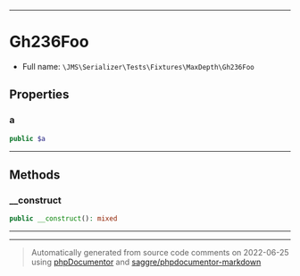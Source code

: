 ***

# Gh236Foo





* Full name: `\JMS\Serializer\Tests\Fixtures\MaxDepth\Gh236Foo`



## Properties


### a



```php
public $a
```






***

## Methods


### __construct



```php
public __construct(): mixed
```











***


***
> Automatically generated from source code comments on 2022-06-25 using [phpDocumentor](http://www.phpdoc.org/) and [saggre/phpdocumentor-markdown](https://github.com/Saggre/phpDocumentor-markdown)
